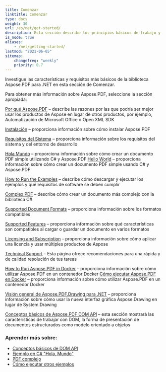 ```yaml
---
title: Comenzar
linktitle: Comenzar
type: docs
weight: 30
url: /es/net/get-started/
description: Esta sección describe los principios básicos de trabajo y uso de DOM API. También demuestra ejemplos simples y complejos para la creación de un documento PDF.
is_node: true
aliases:
    - /net/getting-started/
lastmod: "2021-06-05"
sitemap:
    changefreq: "weekly"
    priority: 0.7
---
```


Investigue las características y requisitos más básicos de la biblioteca Aspose.PDF para .NET en esta sección de Comenzar.

Para obtener más información sobre Aspose.PDF, seleccione la sección apropiada:

[Por qué Aspose.PDF](/pdf/es/net/why-aspose-pdf/) – describe las razones por las que podría ser mejor usar los productos de Aspose en lugar de otros productos, por ejemplo, Automatización de Microsoft Office o Open XML SDK

[Instalación](/pdf/es/net/installation/) – proporciona información sobre cómo instalar Aspose.PDF

[Requisitos del Sistema](/pdf/es/net/system-requirements/) – proporciona información sobre los requisitos del sistema y del entorno de desarrollo

[Hola Mundo](/pdf/es/net/hello-world-example/) – proporciona información sobre cómo crear un documento PDF simple utilizando C# y Aspose.PDF
[Hello World](/pdf/es/net/hello-world-example/) – proporciona información sobre cómo crear un documento PDF simple usando C# y Aspose.PDF

[How to Run the Examples](/pdf/es/net/how-to-run-other-examples/) – describe cómo descargar y ejecutar los ejemplos y qué requisitos de software se deben cumplir

[Complex PDF](/pdf/es/net/complex-pdf-example/) – describe cómo crear un documento más complejo con la biblioteca C#

[Supported Document Formats](/pdf/es/net/supported-file-formats/) – proporciona información sobre los formatos compatibles

[Supported Features](/pdf/es/net/key-features/) – proporciona información sobre qué características son compatibles al cargar o guardar un documento en varios formatos

[Licensing and Subscription](/pdf/es/net/licensing/) – proporciona información sobre cómo aplicar una licencia y usar múltiples productos de Aspose

[Technical Support](/pdf/es/net/technical-support/) – Esta página ofrece recomendaciones para una rápida y de calidad resolución de tus tareas

[How to Run Aspose.PDF in Docker](/pdf/es/net/docker/) – proporciona información sobre cómo utilizar Aspose.PDF en un contenedor Docker
[Cómo ejecutar Aspose.PDF en Docker](/pdf/es/net/docker/) – proporciona información sobre cómo utilizar Aspose.PDF en un contenedor Docker

[Visión general de Aspose.PDF.Drawing para .NET](/pdf/es/net/drawing/) – proporciona información sobre cómo usar la nueva interfaz gráfica Aspose.Drawing en lugar de System.Drawing

[Conceptos básicos de Aspose.PDF DOM API](/pdf/es/net/basics-of-dom-api/) – esta sección mostrará las características de trabajar con DOM, la forma de presentación de documentos estructurados como modelo orientado a objetos

### Aprender más sobre:

- [Conceptos básicos de DOM API](/pdf/es/net/basics-of-dom-api/)
- [Ejemplo en C# "Hola, Mundo"](/pdf/es/net/hello-world-example/)
- [PDF complejo](/pdf/es/net/complex-pdf-example/)
- [Cómo ejecutar otros ejemplos](/pdf/es/net/how-to-run-other-examples/)
